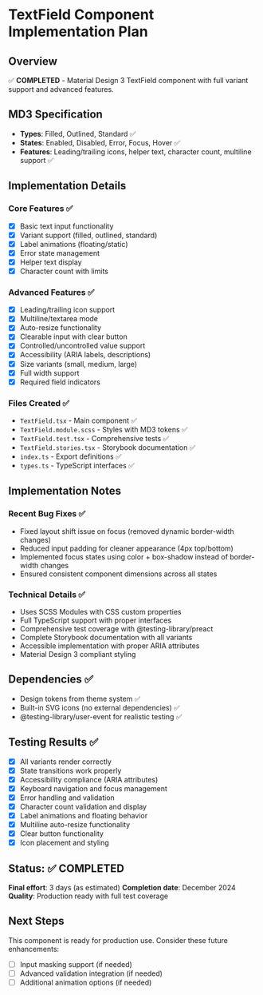 # TextField Component Implementation Plan

## Overview

✅ **COMPLETED** - Material Design 3 TextField component with full variant support and advanced features.

## MD3 Specification

- **Types**: Filled, Outlined, Standard ✅
- **States**: Enabled, Disabled, Error, Focus, Hover ✅
- **Features**: Leading/trailing icons, helper text, character count, multiline support ✅

## Implementation Details

### Core Features ✅

- [x] Basic text input functionality
- [x] Variant support (filled, outlined, standard)
- [x] Label animations (floating/static)
- [x] Error state management
- [x] Helper text display
- [x] Character count with limits

### Advanced Features ✅

- [x] Leading/trailing icon support
- [x] Multiline/textarea mode
- [x] Auto-resize functionality
- [x] Clearable input with clear button
- [x] Controlled/uncontrolled value support
- [x] Accessibility (ARIA labels, descriptions)
- [x] Size variants (small, medium, large)
- [x] Full width support
- [x] Required field indicators

### Files Created ✅

- `TextField.tsx` - Main component ✅
- `TextField.module.scss` - Styles with MD3 tokens ✅
- `TextField.test.tsx` - Comprehensive tests ✅
- `TextField.stories.tsx` - Storybook documentation ✅
- `index.ts` - Export definitions ✅
- `types.ts` - TypeScript interfaces ✅

## Implementation Notes

### Recent Bug Fixes ✅

- Fixed layout shift issue on focus (removed dynamic border-width changes)
- Reduced input padding for cleaner appearance (4px top/bottom)
- Implemented focus states using color + box-shadow instead of border-width changes
- Ensured consistent component dimensions across all states

### Technical Details ✅

- Uses SCSS Modules with CSS custom properties
- Full TypeScript support with proper interfaces
- Comprehensive test coverage with @testing-library/preact
- Complete Storybook documentation with all variants
- Accessible implementation with proper ARIA attributes
- Material Design 3 compliant styling

## Dependencies ✅

- Design tokens from theme system ✅
- Built-in SVG icons (no external dependencies) ✅
- @testing-library/user-event for realistic testing ✅

## Testing Results ✅

- [x] All variants render correctly
- [x] State transitions work properly
- [x] Accessibility compliance (ARIA attributes)
- [x] Keyboard navigation and focus management
- [x] Error handling and validation
- [x] Character count validation and display
- [x] Label animations and floating behavior
- [x] Multiline auto-resize functionality
- [x] Clear button functionality
- [x] Icon placement and styling

## Status: ✅ COMPLETED

**Final effort**: 3 days (as estimated)
**Completion date**: December 2024
**Quality**: Production ready with full test coverage

## Next Steps

This component is ready for production use. Consider these future enhancements:

- [ ] Input masking support (if needed)
- [ ] Advanced validation integration (if needed)
- [ ] Additional animation options (if needed)
